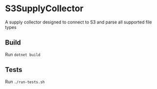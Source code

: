 # S3SupplyCollector
A supply collector designed to connect to S3 and parse all supported file types

## Build
Run `dotnet build`

## Tests
Run `./run-tests.sh`
